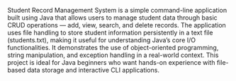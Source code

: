 Student Record Management System is a simple command-line application built using Java that allows users to manage student data through basic CRUD operations — add, view, search, and delete records. The application uses file handling to store student information persistently in a text file (students.txt), making it useful for understanding Java’s core I/O functionalities. It demonstrates the use of object-oriented programming, string manipulation, and exception handling in a real-world context. This project is ideal for Java beginners who want hands-on experience with file-based data storage and interactive CLI applications.
